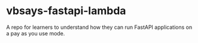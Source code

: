 # vbsays-fastapi-lambda
A repo for learners to understand how they can run FastAPI applications on a pay as you use mode.
